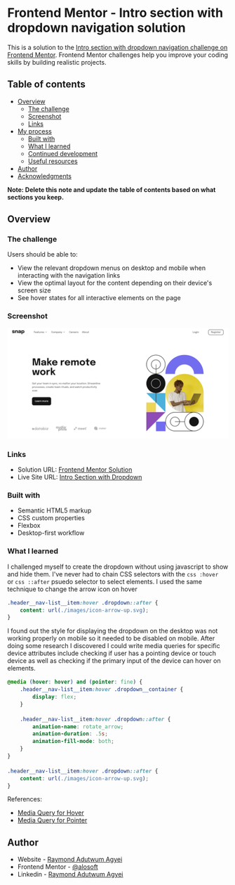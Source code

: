# Frontend Mentor - Intro section with dropdown navigation solution

This is a solution to the [Intro section with dropdown navigation challenge on Frontend Mentor](https://www.frontendmentor.io/challenges/intro-section-with-dropdown-navigation-ryaPetHE5). Frontend Mentor challenges help you improve your coding skills by building realistic projects. 

## Table of contents

- [Overview](#overview)
  - [The challenge](#the-challenge)
  - [Screenshot](#screenshot)
  - [Links](#links)
- [My process](#my-process)
  - [Built with](#built-with)
  - [What I learned](#what-i-learned)
  - [Continued development](#continued-development)
  - [Useful resources](#useful-resources)
- [Author](#author)
- [Acknowledgments](#acknowledgments)

**Note: Delete this note and update the table of contents based on what sections you keep.**

## Overview

### The challenge

Users should be able to:

- View the relevant dropdown menus on desktop and mobile when interacting with the navigation links
- View the optimal layout for the content depending on their device's screen size
- See hover states for all interactive elements on the page

### Screenshot

![](./intro_section_dropdown.png)

### Links

- Solution URL: [Frontend Mentor Solution](https://www.frontendmentor.io/solutions/responsive-intro-section-with-dropdown-with-css-flexbox-and-bem-BJMPlW8Bc)
- Live Site URL: [Intro Section with Dropdown](https://alosoft.github.io/frontend-mentor_intro-section-with-dropdown-navigation-main/)


### Built with

- Semantic HTML5 markup
- CSS custom properties
- Flexbox
- Desktop-first workflow


### What I learned

I challenged myself to create the dropdown without using javascript to show and hide them. I've never had to chain CSS selectors with the ```css :hover ``` or ```css ::after``` psuedo selector to select elements.
I used the same technique to change the arrow icon on hover
```css
.header__nav-list__item:hover .dropdown::after {
    content: url(./images/icon-arrow-up.svg);
}
```
I found out the style for displaying the dropdown on the desktop was not working properly on mobile so it needed to be disabled on mobile. After doing some research I discovered I could write media queries for specific device attributes include checking if user has a pointing device or touch device as well as checking if the primary input of the device can hover on elements.

```css
@media (hover: hover) and (pointer: fine) {
    .header__nav-list__item:hover .dropdown__container {
        display: flex;
    }

    .header__nav-list__item:hover .dropdown::after {
        animation-name: rotate_arrow;
        animation-duration: .5s;
        animation-fill-mode: both;
    }
}

.header__nav-list__item:hover .dropdown::after {
    content: url(./images/icon-arrow-up.svg);
}
```

References: 
- [Media Query for Hover](https://developer.mozilla.org/en-US/docs/Web/CSS/@media/hover)
- [Media Query for Pointer](https://developer.mozilla.org/en-US/docs/Web/CSS/@media/pointer)


## Author

- Website - [Raymond Adutwum Agyei](https://corps-ai.herokuapp.com)
- Frontend Mentor - [@alosoft](https://www.frontendmentor.io/profile/alosoft)
- Linkedin - [Raymond Adutwum Agyei](https://www.linkedin.com/in/raymond-adutwum-agyei-366929117/)

